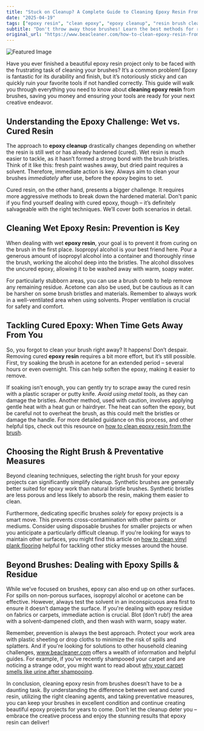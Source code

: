 ```yaml
---
title: "Stuck on Cleanup? A Complete Guide to Cleaning Epoxy Resin From Your Brushes"
date: "2025-04-19"
tags: ["epoxy resin", "clean epoxy", "epoxy cleanup", "resin brush cleaner", "how to clean epoxy", "cleaning epoxy brushes", "resin removal"]
subtitle: "Don't throw away those brushes! Learn the best methods for removing epoxy resin, whether wet or cured, and keep your tools in top condition."
original_url: "https://www.beacleaner.com/how-to-clean-epoxy-resin-from-the-brush"
---
```




![Featured Image](https://res.cloudinary.com/dnm0udlvz/image/upload/v1745051474/article_image_73_jnin09.jpg)

Have you ever finished a beautiful epoxy resin project only to be faced with the frustrating task of cleaning your brushes? It’s a common problem! Epoxy is fantastic for its durability and finish, but it’s notoriously sticky and can quickly ruin your favorite tools if not handled correctly. This guide will walk you through everything you need to know about **cleaning epoxy resin** from brushes, saving you money and ensuring your tools are ready for your next creative endeavor. 

## Understanding the Epoxy Challenge: Wet vs. Cured Resin

The approach to **epoxy cleanup** drastically changes depending on whether the resin is still wet or has already hardened (cured). Wet resin is much easier to tackle, as it hasn’t formed a strong bond with the brush bristles.  Think of it like this: fresh paint washes away, but dried paint requires a solvent.  Therefore, immediate action is key.  Always aim to clean your brushes *immediately* after use, before the epoxy begins to set. 

Cured resin, on the other hand, presents a bigger challenge. It requires more aggressive methods to break down the hardened material.  Don't panic if you find yourself dealing with cured epoxy, though – it’s definitely salvageable with the right techniques.  We’ll cover both scenarios in detail.

## Cleaning Wet Epoxy Resin: Prevention is Key

When dealing with wet **epoxy resin**, your goal is to prevent it from curing on the brush in the first place. Isopropyl alcohol is your best friend here.  Pour a generous amount of isopropyl alcohol into a container and thoroughly rinse the brush, working the alcohol deep into the bristles.  The alcohol dissolves the uncured epoxy, allowing it to be washed away with warm, soapy water. 

For particularly stubborn areas, you can use a brush comb to help remove any remaining residue.  Acetone can also be used, but be cautious as it can be harsher on some brush bristles and materials. Remember to always work in a well-ventilated area when using solvents.  Proper ventilation is crucial for safety and comfort.

## Tackling Cured Epoxy: When Time Gets Away From You

So, you forgot to clean your brush right away? It happens! Don’t despair. Removing cured **epoxy resin** requires a bit more effort, but it’s still possible. First, try soaking the brush in acetone for an extended period – several hours or even overnight. This can help soften the epoxy, making it easier to remove. 

If soaking isn’t enough, you can gently try to scrape away the cured resin with a plastic scraper or putty knife. *Avoid using metal tools*, as they can damage the bristles.  Another method, used with caution, involves applying gentle heat with a heat gun or hairdryer. The heat can soften the epoxy, but be careful not to overheat the brush, as this could melt the bristles or damage the handle.  For more detailed guidance on this process, and other helpful tips, check out this resource on [how to clean epoxy resin from the brush](https://www.beacleaner.com/how-to-clean-epoxy-resin-from-the-brush).

## Choosing the Right Brush & Preventative Measures

Beyond cleaning techniques, selecting the right brush for your epoxy projects can significantly simplify cleanup. Synthetic brushes are generally better suited for epoxy work than natural bristle brushes. Synthetic bristles are less porous and less likely to absorb the resin, making them easier to clean.  

Furthermore, dedicating specific brushes *solely* for epoxy projects is a smart move. This prevents cross-contamination with other paints or mediums.  Consider using disposable brushes for smaller projects or when you anticipate a particularly difficult cleanup.  If you're looking for ways to maintain other surfaces, you might find this article on [how to clean vinyl plank flooring](https://beacleaner.com/how-to-clean-vinyl-plank-flooring/) helpful for tackling other sticky messes around the house.

## Beyond Brushes: Dealing with Epoxy Spills & Residue

While we’ve focused on brushes, epoxy can also end up on other surfaces. For spills on non-porous surfaces, isopropyl alcohol or acetone can be effective. However, always test the solvent in an inconspicuous area first to ensure it doesn’t damage the surface.  If you're dealing with epoxy residue on fabrics or carpets, immediate action is crucial.  Blot (don’t rub!) the area with a solvent-dampened cloth, and then wash with warm, soapy water.  

Remember, prevention is always the best approach.  Protect your work area with plastic sheeting or drop cloths to minimize the risk of spills and splatters.  And if you're looking for solutions to other household cleaning challenges, www.beacleaner.com offers a wealth of information and helpful guides.  For example, if you've recently shampooed your carpet and are noticing a strange odor, you might want to read about [why your carpet smells like urine after shampooing](https://www.beacleaner.com/why-does-my-carpet-smell-like-urine-after-shampooing/).



In conclusion, cleaning epoxy resin from brushes doesn’t have to be a daunting task. By understanding the difference between wet and cured resin, utilizing the right cleaning agents, and taking preventative measures, you can keep your brushes in excellent condition and continue creating beautiful epoxy projects for years to come. Don’t let the cleanup deter you – embrace the creative process and enjoy the stunning results that epoxy resin can deliver!